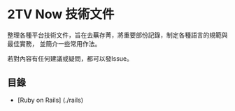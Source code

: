 2TV Now 技術文件
================

整理各種平台技術文件，旨在去蕪存菁，將重要部份記錄，制定各種語言的規範與最佳實務，
並簡介一些常用作法。

若對內容有任何建議或疑問，都可以發Issue。

目錄
----

- [Ruby on Rails] (./rails)
